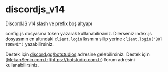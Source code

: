 # discordjs_v14
DiscordJS v14 slash ve prefix boş altyapı

config.js dosyasına token yazarak kullanabilirsiniz. Dilerseniz index.js dosyasının en altındaki `client.login` kısmını silip yerine `client.login("BOT TOKENİ")` yazabilirsiniz.


Destek için [discord.gg/botstudios](https://discord.gg/botstudios) adresine gelebilirsiniz.
Destek için [[MekanSenin.com.tr](https://botstudio.com.tr)](https://botstudio.com.tr) forum adresini kullanabilirsiniz.
